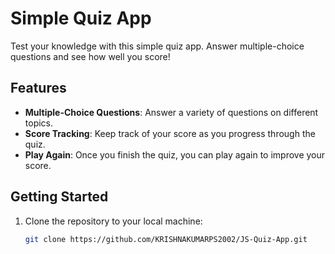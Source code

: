 # Simple Quiz App

Test your knowledge with this simple quiz app. Answer multiple-choice questions and see how well you score!


## Features

- **Multiple-Choice Questions**: Answer a variety of questions on different topics.
- **Score Tracking**: Keep track of your score as you progress through the quiz.
- **Play Again**: Once you finish the quiz, you can play again to improve your score.

## Getting Started

1. Clone the repository to your local machine:

   ```bash
   git clone https://github.com/KRISHNAKUMARPS2002/JS-Quiz-App.git
